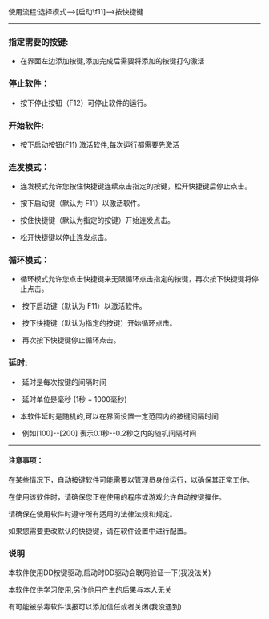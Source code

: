 使用流程:选择模式-->[启动\\f11]-->按快捷键

------

### 指定需要的按键:

- 在界面左边添加按键,添加完成后需要将添加的按键打勾激活

### 停止软件：

- 按下停止按钮（F12）可停止软件的运行。

### 开始软件:

- 按下启动按钮(F11) 激活软件,每次运行都需要先激活

### 连发模式：

- 连发模式允许您按住快捷键连续点击指定的按键，松开快捷键后停止点击。

- 按下启动键（默认为 F11）以激活软件。

- 按住快捷键（默认为指定的按键）开始连发点击。

- 松开快捷键以停止连发点击。

### 循环模式：

- ​    循环模式允许您点击快捷键来无限循环点击指定的按键，再次按下快捷键将停止点击。

- ​    按下启动键（默认为 F11）以激活软件。

- ​    按下快捷键（默认为指定的按键）开始循环点击。

- ​    再次按下快捷键停止循环点击。

### 延时:

- ​    延时是每次按键的间隔时间

- ​    延时单位是毫秒 (1秒 = 1000毫秒)

- ​    本软件延时是随机的,可以在界面设置一定范围内的按键间隔时间

- ​    例如[100]--[200] 表示0.1秒--0.2秒之内的随机间隔时间

------
#### 注意事项：

在某些情况下，自动按键软件可能需要以管理员身份运行，以确保其正常工作。

在使用该软件时，请确保您正在使用的程序或游戏允许自动按键操作。

请确保在使用软件时遵守所有适用的法律法规和规定。

如果您需要更改默认的快捷键，请在软件设置中进行配置。

### 说明

本软件使用DD按键驱动,启动时DD驱动会联网验证一下(我没法关)

本软件仅供学习使用,另作他用产生的后果与本人无关

有可能被杀毒软件误报可以添加信任或者关闭(我没遇到)
